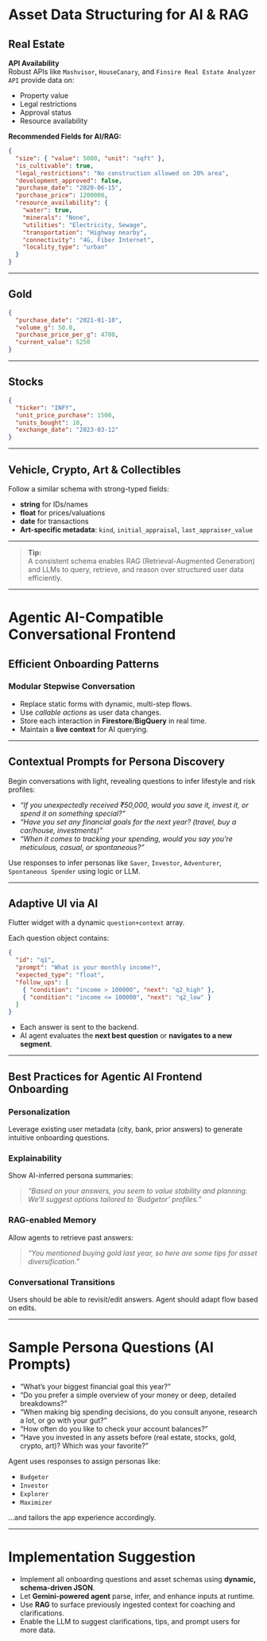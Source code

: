 # Asset Data Structuring for AI & RAG

## Real Estate

**API Availability**  
Robust APIs like `Mashvisor`, `HouseCanary`, and `Finsire Real Estate Analyzer API` provide data on:

- Property value  
- Legal restrictions  
- Approval status  
- Resource availability  

**Recommended Fields for AI/RAG:**

```json
{
  "size": { "value": 5000, "unit": "sqft" },
  "is_cultivable": true,
  "legal_restrictions": "No construction allowed on 20% area",
  "development_approved": false,
  "purchase_date": "2020-06-15",
  "purchase_price": 1200000,
  "resource_availability": {
    "water": true,
    "minerals": "None",
    "utilities": "Electricity, Sewage",
    "transportation": "Highway nearby",
    "connectivity": "4G, Fiber Internet",
    "locality_type": "urban"
  }
}
```

---

## Gold

```json
{
  "purchase_date": "2021-01-10",
  "volume_g": 50.0,
  "purchase_price_per_g": 4700,
  "current_value": 5250
}
```

---

## Stocks

```json
{
  "ticker": "INFY",
  "unit_price_purchase": 1500,
  "units_bought": 10,
  "exchange_date": "2023-03-12"
}
```

---

## Vehicle, Crypto, Art & Collectibles

Follow a similar schema with strong-typed fields:

- **string** for IDs/names  
- **float** for prices/valuations  
- **date** for transactions  
- **Art-specific metadata**: `kind`, `initial_appraisal`, `last_appraiser_value`

---

> **Tip:**  
> A consistent schema enables RAG (Retrieval-Augmented Generation) and LLMs to query, retrieve, and reason over structured user data efficiently.

---

# Agentic AI-Compatible Conversational Frontend

## Efficient Onboarding Patterns

### Modular Stepwise Conversation

- Replace static forms with dynamic, multi-step flows.
- Use *callable actions* as user data changes.
- Store each interaction in **Firestore**/**BigQuery** in real time.
- Maintain a **live context** for AI querying.

---

## Contextual Prompts for Persona Discovery

Begin conversations with light, revealing questions to infer lifestyle and risk profiles:

- _“If you unexpectedly received ₹50,000, would you save it, invest it, or spend it on something special?”_  
- _“Have you set any financial goals for the next year? (travel, buy a car/house, investments)”_  
- _“When it comes to tracking your spending, would you say you’re meticulous, casual, or spontaneous?”_  

Use responses to infer personas like `Saver`, `Investor`, `Adventurer`, `Spontaneous Spender` using logic or LLM.

---

## Adaptive UI via AI

Flutter widget with a dynamic `question+context` array.

Each question object contains:

```json
{
  "id": "q1",
  "prompt": "What is your monthly income?",
  "expected_type": "float",
  "follow_ups": [
    { "condition": "income > 100000", "next": "q2_high" },
    { "condition": "income <= 100000", "next": "q2_low" }
  ]
}
```

- Each answer is sent to the backend.
- AI agent evaluates the **next best question** or **navigates to a new segment**.

---

## Best Practices for Agentic AI Frontend Onboarding

### Personalization  
Leverage existing user metadata (city, bank, prior answers) to generate intuitive onboarding questions.

### Explainability  
Show AI-inferred persona summaries:  
> _“Based on your answers, you seem to value stability and planning. We’ll suggest options tailored to ‘Budgetor’ profiles.”_

### RAG-enabled Memory  
Allow agents to retrieve past answers:  
> _“You mentioned buying gold last year, so here are some tips for asset diversification.”_

### Conversational Transitions  
Users should be able to revisit/edit answers. Agent should adapt flow based on edits.

---

# Sample Persona Questions (AI Prompts)

- “What’s your biggest financial goal this year?”
- “Do you prefer a simple overview of your money or deep, detailed breakdowns?”
- “When making big spending decisions, do you consult anyone, research a lot, or go with your gut?”
- “How often do you like to check your account balances?”
- “Have you invested in any assets before (real estate, stocks, gold, crypto, art)? Which was your favorite?”

Agent uses responses to assign personas like:

- `Budgetor`  
- `Investor`  
- `Explorer`  
- `Maximizer`

…and tailors the app experience accordingly.

---

# Implementation Suggestion

- Implement all onboarding questions and asset schemas using **dynamic, schema-driven JSON**.
- Let **Gemini-powered agent** parse, infer, and enhance inputs at runtime.
- Use **RAG** to surface previously ingested context for coaching and clarifications.
- Enable the LLM to suggest clarifications, tips, and prompt users for more data.
